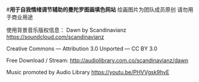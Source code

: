 #**用于自我情绪调节辅助的曼陀罗图画填色网站**
绘画图片为团队成员原创
请勿用于商业用途

使用背景音乐版权信息：
Dawn by Scandinavianz https://soundcloud.com/scandinavianz

Creative Commons — Attribution 3.0 Unported — CC BY 3.0

Free Download / Stream: http://audiolibrary.com.co/scandinavianz/dawn

Music promoted by Audio Library https://youtu.be/PHVVgsk9hyE
